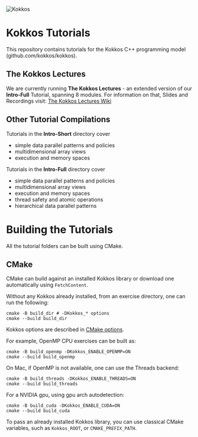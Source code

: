 ![Kokkos](https://avatars2.githubusercontent.com/u/10199860?s=200&v=4)

# Kokkos Tutorials

This repository contains tutorials for the Kokkos C++ programming
model (github.com/kokkos/kokkos). 

## The Kokkos Lectures

We are currently running **The Kokkos Lectures** - an extended version
of our **Intro-Full** Tutorial, spanning 8 modules. For information on that, 
Slides and Recordings visit: [The Kokkos Lectures Wiki](https://github.com/kokkos/kokkos-tutorials/wiki/Kokkos-Lecture-Series)

## Other Tutorial Compilations

Tutorials in the **Intro-Short** directory cover
 * simple data parallel patterns and policies
 * multidimensional array views
 * execution and memory spaces

Tutorials in the **Intro-Full** directory cover
 * simple data parallel patterns and policies
 * multidimensional array views
 * execution and memory spaces
 * thread safety and atomic operations
 * hierarchical data parallel patterns

# Building the Tutorials

All the tutorial folders can be built using CMake.

## CMake

CMake can build against an installed Kokkos library or download one automatically using `FetchContent`.

Without any Kokkos already installed, from an exercise directory, one can run the following:

```shell
cmake -B build_dir # -DKokkos_* options
cmake --build build_dir
```

Kokkos options are described in [CMake options](https://kokkos.org/kokkos-core-wiki/keywords.html).

For example, OpenMP CPU exercises can be built as:
```shell
cmake -B build_openmp -DKokkos_ENABLE_OPENMP=ON
cmake --build build_openmp
```

On Mac, if OpenMP is not available, one can use the Threads backend:
```shell
cmake -B build_threads -DKokkos_ENABLE_THREADS=ON
cmake --build build_threads
```

For a NVIDIA gpu, using gpu arch autodetection:

```shell
cmake -B build_cuda -DKokkos_ENABLE_CUDA=ON
cmake --build build_cuda
```

To pass an already installed Kokkos library, you can use classical CMake variables,
such as `Kokkos_ROOT`, or `CMAKE_PREFIX_PATH`.
